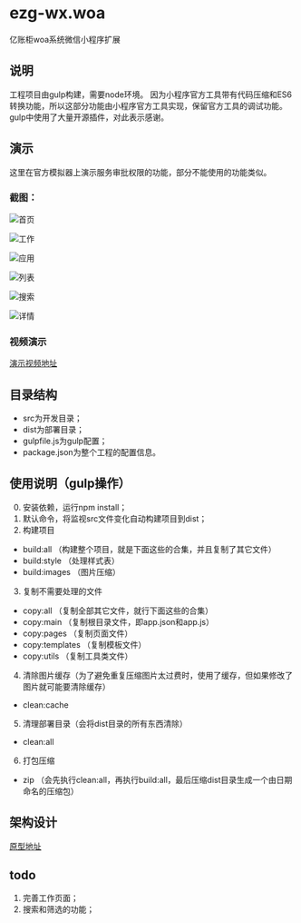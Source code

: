 # ezg-wx.woa
亿账柜woa系统微信小程序扩展

## 说明

工程项目由gulp构建，需要node环境。
因为小程序官方工具带有代码压缩和ES6转换功能，所以这部分功能由小程序官方工具实现，保留官方工具的调试功能。
gulp中使用了大量开源插件，对此表示感谢。

## 演示
这里在官方模拟器上演示服务审批权限的功能，部分不能使用的功能类似。
### 截图：
![首页](https://github.com/zwei76/ezg-wx.woa/raw/master/screenshots/index.png)

![工作](https://github.com/zwei76/ezg-wx.woa/raw/master/screenshots/works.png)

![应用](https://github.com/zwei76/ezg-wx.woa/raw/master/screenshots/application.png)

![列表](https://github.com/zwei76/ezg-wx.woa/raw/master/screenshots/list.png)

![搜索](https://github.com/zwei76/ezg-wx.woa/raw/master/screenshots/search.png)

![详情](https://github.com/zwei76/ezg-wx.woa/raw/master/screenshots/detail.png)

### 视频演示
[演示视频地址](http://yuntv.letv.com/bcloud.html?uu=rz15dixzpg&vu=1ce67345e2&pu=31d219913c&auto_play=1&width=640&height=480&lang=zh_CN)

## 目录结构

 - src为开发目录；
 - dist为部署目录；
 - gulpfile.js为gulp配置；
 - package.json为整个工程的配置信息。

## 使用说明（gulp操作）

0. 安装依赖，运行npm install；
1. 默认命令，将监视src文件变化自动构建项目到dist；
2. 构建项目
 - build:all  （构建整个项目，就是下面这些的合集，并且复制了其它文件）
 - build:style  （处理样式表）
 - build:images  （图片压缩）
3. 复制不需要处理的文件
 - copy:all  （复制全部其它文件，就行下面这些的合集）
 - copy:main  （复制根目录文件，即app.json和app.js）
 - copy:pages  （复制页面文件）
 - copy:templates  （复制模板文件）
 - copy:utils  （复制工具类文件）
4. 清除图片缓存（为了避免重复压缩图片太过费时，使用了缓存，但如果修改了图片就可能要清除缓存）
 - clean:cache
5. 清理部署目录（会将dist目录的所有东西清除）
 - clean:all
6. 打包压缩
 - zip  （会先执行clean:all，再执行build:all，最后压缩dist目录生成一个由日期命名的压缩包）

## 架构设计
[原型地址](http://xa01e4.axshare.com)  

## todo
1. 完善工作页面；
2. 搜索和筛选的功能；
